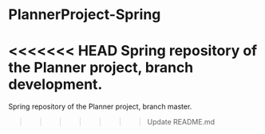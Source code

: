 # PlannerProject-Spring
<<<<<<< HEAD
Spring repository of the Planner project, branch development.
=======
Spring repository of the Planner project, branch master.
>>>>>>> Update README.md
